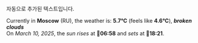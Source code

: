 
자동으로 추가된 텍스트입니다.

<!--START_SECTION:weather:moscow-->
Currently in **Moscow** (RU), the weather is: **5.7°C** (feels like **4.6°C**), ***broken clouds***<br/>
On *March 10, 2025*, the *sun rises* at 🌅**06:58** and *sets* at 🌇**18:21**.
<!--END_SECTION:weather-->
